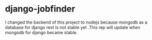 # django-jobfinder

I changed the backend of this project to nodejs because mongodb as a database for django rest is not stable yet .This rep will update when mongodb for django became stable.
